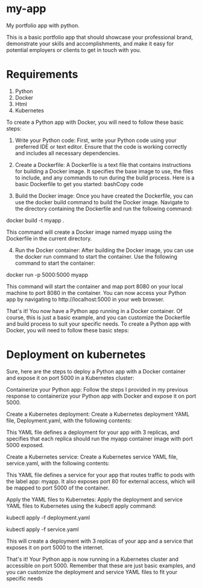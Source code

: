 # my-app
My portfolio app with python.

This is a basic portfolio app that should showcase your professional brand, demonstrate your skills and accomplishments, and make it easy for potential employers or clients to get in touch with you.

# Requirements
1. Python
2. Docker
3. Html
4. Kubernetes

To create a Python app with Docker, you will need to follow these basic steps:

1.	Write your Python code: First, write your Python code using your preferred IDE or text editor. Ensure that the code is working correctly and includes all necessary dependencies.

2.	Create a Dockerfile: A Dockerfile is a text file that contains instructions for building a Docker image. It specifies the base image to use, the files to include, and any commands to run during the build process. Here is a basic Dockerfile to get you started:
bashCopy code


3.	Build the Docker image: Once you have created the Dockerfile, you can use the docker build command to build the Docker image. Navigate to the directory containing the Dockerfile and run the following command:


docker build -t myapp . 

This command will create a Docker image named myapp using the Dockerfile in the current directory.

4.	Run the Docker container: After building the Docker image, you can use the docker run command to start the container. Use the following command to start the container:

docker run -p 5000:5000 myapp 

This command will start the container and map port 8080 on your local machine to port 8080 in the container. You can now access your Python app by navigating to http://localhost:5000 in your web browser.

That's it! You now have a Python app running in a Docker container. Of course, this is just a basic example, and you can customize the Dockerfile and build process to suit your specific needs.
To create a Python app with Docker, you will need to follow these basic steps:



# Deployment on kubernetes

Sure, here are the steps to deploy a Python app with a Docker container and expose it on port 5000 in a Kubernetes cluster:

Containerize your Python app: Follow the steps I provided in my previous response to containerize your Python app with Docker and expose it on port 5000.


Create a Kubernetes deployment: Create a Kubernetes deployment YAML file, Deployment.yaml, with the following contents:


This YAML file defines a deployment for your app with 3 replicas, and specifies that each replica should run the myapp container image with port 5000 exposed.

Create a Kubernetes service: Create a Kubernetes service YAML file, service.yaml, with the following contents:

This YAML file defines a service for your app that routes traffic to pods with the label app: myapp. It also exposes port 80 for external access, which will be mapped to port 5000 of the container.

Apply the YAML files to Kubernetes: Apply the deployment and service YAML files to Kubernetes using the kubectl apply command:



kubectl apply -f deployment.yaml

kubectl apply -f service.yaml


This will create a deployment with 3 replicas of your app and a service that exposes it on port 5000 to the internet.

That's it! Your Python app is now running in a Kubernetes cluster and accessible on port 5000. Remember that these are just basic examples, and you can customize the deployment and service YAML files to fit your specific needs



